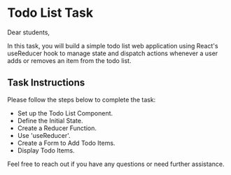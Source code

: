 # Todo List Task

Dear students,

In this task, you will build a simple todo list web application using React's useReducer hook to manage state and dispatch actions whenever a user adds or removes an item from the todo list.

## Task Instructions

Please follow the steps below to complete the task:

- Set up the Todo List Component.
- Define the Initial State.
- Create a Reducer Function.
- Use 'useReducer'.
- Create a Form to Add Todo Items.
- Display Todo Items.

Feel free to reach out if you have any questions or need further assistance.
